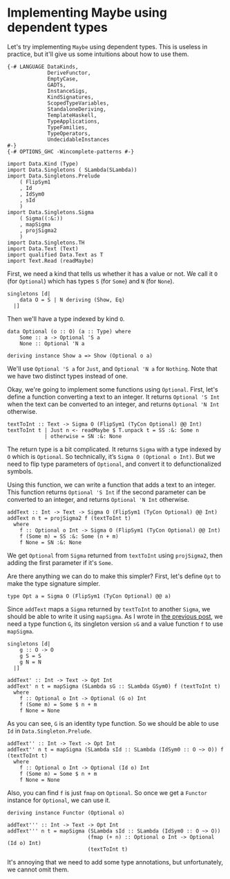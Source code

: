 # Implementing Maybe using dependent types

Let's try implementing `Maybe` using dependent types. This is useless in practice, but it'll give us some intuitions about how to use them.

```
{-# LANGUAGE DataKinds,
             DeriveFunctor,
             EmptyCase,
             GADTs,
             InstanceSigs,
             KindSignatures,
             ScopedTypeVariables,
             StandaloneDeriving,
             TemplateHaskell,
             TypeApplications,
             TypeFamilies,
             TypeOperators,
             UndecidableInstances
#-}
{-# OPTIONS_GHC -Wincomplete-patterns #-}

import Data.Kind (Type)
import Data.Singletons ( SLambda(SLambda))
import Data.Singletons.Prelude
    ( FlipSym1
    , Id
    , IdSym0
    , sId
    )
import Data.Singletons.Sigma
    ( Sigma((:&:))
    , mapSigma
    , projSigma2
    )
import Data.Singletons.TH
import Data.Text (Text)
import qualified Data.Text as T
import Text.Read (readMaybe)
```

First, we need a kind that tells us whether it has a value or not. We call it `O` (for `Optional`) which has types `S` (for `Some`) and `N` (for `None`).

```
singletons [d|
    data O = S | N deriving (Show, Eq)
  |]
```

Then we'll have a type indexed by kind `O`.

```
data Optional (o :: O) (a :: Type) where
    Some :: a -> Optional 'S a
    None :: Optional 'N a

deriving instance Show a => Show (Optional o a)
```

We'll use `Optional 'S a` for `Just`, and `Optional 'N a` for `Nothing`. Note that we have two distinct types instead of one.

Okay, we're going to implement some functions using `Optional`. First, let's define a function converting a text to an integer. It returns `Optional 'S Int` when the text can be converted to an integer, and returns `Optional 'N Int` otherwise.

```
textToInt :: Text -> Sigma O (FlipSym1 (TyCon Optional) @@ Int)
textToInt t | Just n <- readMaybe $ T.unpack t = SS :&: Some n
            | otherwise = SN :&: None
```

The return type is a bit complicated. It returns `Sigma` with a type indexed by `O` which is `Optional`. So technically, it’s `Sigma O (Optional o Int)`. But we need to flip type parameters of `Optional`, and convert it to defunctionalized symbols.

Using this function, we can write a function that adds a text to an integer. This function returns `Optional 'S Int` if the second parameter can be converted to an integer, and returns `Optional 'N Int` otherwise.

```
addText :: Int -> Text -> Sigma O (FlipSym1 (TyCon Optional) @@ Int)
addText n t = projSigma2 f (textToInt t)
  where
    f :: Optional o Int -> Sigma O (FlipSym1 (TyCon Optional) @@ Int)
    f (Some m) = SS :&: Some (n + m)
    f None = SN :&: None
```

We get `Optional` from `Sigma` returned from `textToInt` using `projSigma2`, then adding the first parameter if it's `Some`.

Are there anything we can do to make this simpler? First, let's define `Opt` to make the type signature simpler.

```
type Opt a = Sigma O (FlipSym1 (TyCon Optional) @@ a)
```

Since `addText` maps a `Sigma` returned by `textToInt` to another `Sigma`, we should be able to write it using `mapSigma`. As I wrote in [the previous post](../10/sigma2.html), we need a type function `G`, its singleton version `sG` and a value function `f` to use `mapSigma`.

```
singletons [d|
    g :: O -> O
    g S = S
    g N = N
  |]

addText' :: Int -> Text -> Opt Int
addText' n t = mapSigma (SLambda sG :: SLambda GSym0) f (textToInt t)
  where
    f :: Optional o Int -> Optional (G o) Int
    f (Some m) = Some $ n + m
    f None = None
```

As you can see, `G` is an identity type function. So we should be able to use `Id` in `Data.Singleton.Prelude`.

```
addText'' :: Int -> Text -> Opt Int
addText'' n t = mapSigma (SLambda sId :: SLambda (IdSym0 :: O ~> O)) f (textToInt t)
  where
    f :: Optional o Int -> Optional (Id o) Int
    f (Some m) = Some $ n + m
    f None = None
```

Also, you can find `f` is just `fmap` on `Optional`.  So once we get a `Functor` instance for `Optional`, we can use it.

```
deriving instance Functor (Optional o)

addText''' :: Int -> Text -> Opt Int
addText''' n t = mapSigma (SLambda sId :: SLambda (IdSym0 :: O ~> O))
                          (fmap (+ n) :: Optional o Int -> Optional (Id o) Int)
                          (textToInt t)
```

It's annoying that we need to add some type annotations, but unfortunately, we cannot omit them.
